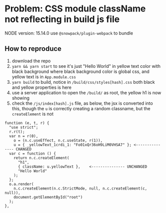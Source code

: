 # Problem: CSS module className not reflecting in build js file

NODE version: 15.14.0
use `@snowpack/plugin-webpack` to bundle 

## How to reproduce 
1. download the repo
2. `yarn && yarn start` to see it's just "Hello World" in yellow text color with black background 
where black background color is global css, and yellow text is in `App.module.css` 
3. `yarn build` to build, notice in `/build/css/styles[hash].css` both black and yellow properties is here
4. use a server application to open the `/build/` as root, the yellow h1 is now showing
5. check the `/js/index[hash].js` file, as below, the jsx is converted into this, though the `u` is correctly creating a random classname, but the `createElement` is not 
```
function (e, t, r) {
  "use strict";
  r.r(t);
  var n = r(0),
    o = (n.c.useEffect, n.c.useState, r(1)),
    u = { _yellowText_1crdi_1: "Fo01xQr36oH9LiM0VHSA7" }; <--------------- CHANGED
  var c = function () {
    return n.c.createElement(
      "h1",
      { className: u.yellowText },    <--------------- UNCHANGED
      "Hello World"
    );
  };
  o.a.render(
    n.c.createElement(n.c.StrictMode, null, n.c.createElement(c, null)),
    document.getElementById("root")
  );
},
```
